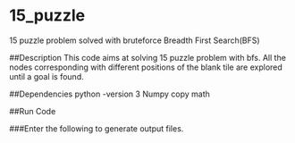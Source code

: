 # 15_puzzle
15 puzzle problem solved with bruteforce Breadth First Search(BFS)

##Description
This code aims at solving 15 puzzle problem with bfs. All the nodes corresponding with different positions of the blank tile are explored until a goal is found.

##Dependencies
python -version 3
Numpy
copy
math

##Run Code

###Enter the following to generate output files.
